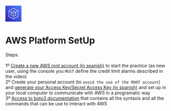 <p align="left">
  <img src="SDK.png" width="50" height="50"></p>

# AWS Platform SetUp

Steps:<br/>
<br/>
1º [Create a new AWS root account (in spanish)](https://www.youtube.com/watch?v=8AUWxW14lhk&t=4s) to start the practice (as new user, using the console you `MUST` define the credit limit alarms described in the video)<br/>
2º Create your personal account (to `avoid the use of the ROOT account`) and [generate your Access Key/Secret Access Key (in spanish)](https://www.youtube.com/watch?v=_zMCdUndHy0&t=239s)  and set up in your local computer to communicate with AWS in a programatic way<br/>
3º [Access to boto3 documentation](https://boto3.amazonaws.com/v1/documentation/api/latest/index.html) that contains all the syntaxis and all the commands that can be use to interact with AWS <br/>


